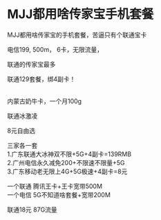 # MJJ都用啥传家宝手机套餐


MJJ都用啥传家宝的手机套餐，苦逼只有个联通宝卡

电信199, 500m， 6卡，无限流量，

联通的传家宝最多

联通129套餐，绑4副卡！<br />
<br />
<img src="static/image/smiley/default/lol.gif" smilieid="12" border="0" alt="" /><img src="static/image/smiley/default/lol.gif" smilieid="12" border="0" alt="" /><img src="static/image/smiley/default/lol.gif" smilieid="12" border="0" alt="" />

内蒙古奶牛卡，一个月100g

联通冰激凌<img src="static/image/smiley/default/lol.gif" smilieid="12" border="0" alt="" />

8元自由选

三家各一套<br />
1.广东联通大冰神双不限+5G+4副卡=139RMB<br />
2.广州电信永久减免200+不限速不限量+5G<br />
3.广东移动老无限上4G+5G极速+4副卡=8元<img id="aimg_Z88CM" onclick="zoom(this, this.src, 0, 0, 0)" class="zoom" src="https://cdn.jsdelivr.net/gh/hishis/forum-master/public/images/patch.gif" onmouseover="img_onmouseoverfunc(this)" onload="thumbImg(this)" border="0" alt="" />

一个联通 腾讯王卡+王卡宽带500M<br />
一个电信 5G不知道啥套餐+宽带200M

联通18元 87G流量
